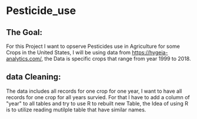 # Pesticide_use

## The Goal:
For this Project I want to opserve Pesticides use in Agriculture for some Crops in the United States, I will be using data from https://hygeia-analytics.com/, the Data is specific crops that range from year 1999 to 2018. 

## data Cleaning:
The data includes all records for one crop for one year, I want to have all records for one crop for all years survied. For that I have to add a column of "year" to all tables and try to use R to rebuilt new Table, the Idea of using R is to utilize reading mutilple table that have similar names.   